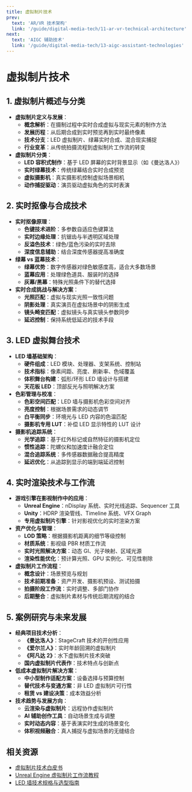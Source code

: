 ```yaml
---
title: 虚拟制片技术
prev:
  text: 'AR/VR 技术架构'
  link: '/guide/digital-media-tech/11-ar-vr-technical-architecture'
next:
  text: 'AIGC 辅助技术'
  link: '/guide/digital-media-tech/13-aigc-assistant-technologies'
---
```


# 虚拟制片技术

## 1. 虚拟制片概述与分类
- **虚拟制片定义与发展**：
  - **概念解析**：在摄制过程中实时合成虚拟与现实元素的制作方法
  - **发展历程**：从后期合成到实时预览再到实时最终像素
  - **技术分支**：LED 虚拟制片、绿幕实时合成、混合现实捕捉
  - **行业变革**：从传统拍摄流程到虚拟制片工作流的转变
- **虚拟制片分类**：
  - **LED 容积式制作**：基于 LED 屏幕的实时背景显示（如《曼达洛人》）
  - **实时绿幕技术**：传统绿幕结合实时合成预览
  - **虚拟摄影机**：真实摄影机控制虚拟场景相机
  - **动作捕捉驱动**：演员驱动虚拟角色的实时表演

## 2. 实时抠像与合成技术
- **实时抠像原理**：
  - **色键技术进阶**：多参数自适应色键算法
  - **实时边缘处理**：抗锯齿与半透明区域处理
  - **反溢色技术**：绿色/蓝色污染的实时去除
  - **深度信息辅助**：结合深度传感器提高准确度
- **绿幕 vs 蓝幕技术**：
  - **绿幕优势**：数字传感器对绿色敏感度高，适合大多数场景
  - **蓝幕应用**：处理绿色道具、服装时的选择
  - **灰幕/黑幕**：特殊光照条件下的替代选择
- **实时合成挑战与解决方案**：
  - **光照匹配**：虚拟与现实光照一致性问题
  - **阴影处理**：真实演员在虚拟场景中的阴影生成
  - **镜头畸变匹配**：虚拟镜头与真实镜头参数同步
  - **延迟控制**：保持系统低延迟的技术手段

## 3. LED 虚拟舞台技术
- **LED 墙基础架构**：
  - **硬件组成**：LED 模块、处理器、支架系统、控制站
  - **技术指标**：像素间距、亮度、刷新率、色域覆盖
  - **体积舞台构建**：弧形/环形 LED 墙设计与搭建
  - **天花板 LED**：顶部反光与照明解决方案
- **色彩管理与校准**：
  - **色彩空间匹配**：LED 墙与摄影机色彩空间对齐
  - **亮度控制**：根据场景需求的动态调节
  - **白平衡同步**：环境光与 LED 内容的色温匹配
  - **摄影机专用 LUT**：补偿 LED 显示特性的 LUT 设计
- **摄影机追踪系统**：
  - **光学追踪**：基于红外标记或自然特征的摄影机定位
  - **惯性追踪**：陀螺仪和加速度计融合定位
  - **混合追踪系统**：多传感器数据融合提高精度
  - **延迟优化**：从追踪到显示的端到端延迟控制

## 4. 实时渲染技术与工作流
- **游戏引擎在影视制作中的应用**：
  - **Unreal Engine**：nDisplay 系统、实时光线追踪、Sequencer 工具
  - **Unity**：HDRP 渲染管线、Timeline 系统、VFX Graph
  - **专用虚拟制片引擎**：针对影视优化的实时渲染方案
- **资产优化与管理**：
  - **LOD 策略**：根据摄影机距离的细节等级控制
  - **材质系统**：影视级 PBR 材质工作流
  - **实时光照解决方案**：动态 GI、光子映射、区域光源
  - **渲染性能优化**：预计算光照、GPU 实例化、可见性剔除
- **虚拟制片工作流程**：
  - **概念设计**：场景预览与规划
  - **技术前期准备**：资产开发、摄影机预设、测试拍摄
  - **拍摄阶段工作流**：实时调整、多部门协作
  - **后期整合**：虚拟制片素材与传统后期流程的结合

## 5. 案例研究与未来发展
- **经典项目技术分析**：
  - **《曼达洛人》**：StageCraft 技术的开创性应用
  - **《爱尔兰人》**：实时年龄回溯的虚拟制片
  - **《阿凡达 2》**：水下虚拟制片技术突破
  - **国内虚拟制片代表作**：技术特点与创新点
- **低成本虚拟制片解决方案**：
  - **中小型制作适配方案**：设备选择与预算控制
  - **替代技术与变通方案**：非 LED 虚拟制片可行性
  - **租赁 vs 建设决策**：成本效益分析
- **技术趋势与发展方向**：
  - **云渲染与虚拟制片**：远程协作虚拟制片
  - **AI 辅助创作工具**：自动场景生成与调整
  - **实时动态内容**：基于表演实时生成的场景变化
  - **体积视频融合**：真人捕捉与虚拟场景的无缝结合

## 相关资源
- [虚拟制片技术白皮书](https://www.example.com)
- [Unreal Engine 虚拟制片工作流教程](https://www.example.com)
- [LED 墙技术规格与选型指南](https://www.example.com)
